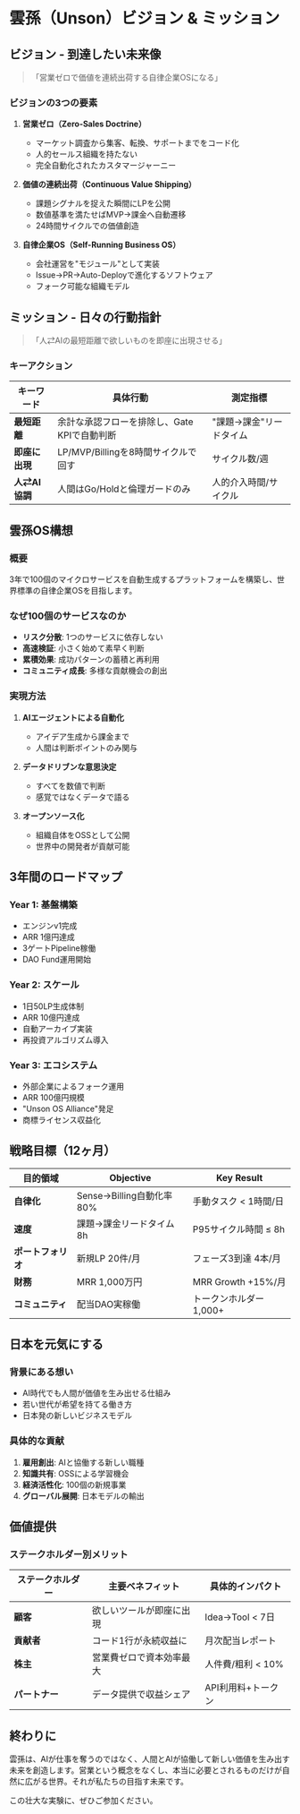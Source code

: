 # 雲孫（Unson）ビジョン & ミッション

## ビジョン - 到達したい未来像

> 「営業ゼロで価値を連続出荷する自律企業OSになる」

### ビジョンの3つの要素

1. **営業ゼロ（Zero-Sales Doctrine）**
   - マーケット調査から集客、転換、サポートまでをコード化
   - 人的セールス組織を持たない
   - 完全自動化されたカスタマージャーニー

2. **価値の連続出荷（Continuous Value Shipping）**
   - 課題シグナルを捉えた瞬間にLPを公開
   - 数値基準を満たせばMVP→課金へ自動遷移
   - 24時間サイクルでの価値創造

3. **自律企業OS（Self-Running Business OS）**
   - 会社運営を"モジュール"として実装
   - Issue→PR→Auto-Deployで進化するソフトウェア
   - フォーク可能な組織モデル

## ミッション - 日々の行動指針

> 「人⇄AIの最短距離で欲しいものを即座に出現させる」

### キーアクション

| キーワード | 具体行動 | 測定指標 |
|---------|--------|---------|
| **最短距離** | 余計な承認フローを排除し、Gate KPIで自動判断 | "課題→課金"リードタイム |
| **即座に出現** | LP/MVP/Billingを8時間サイクルで回す | サイクル数/週 |
| **人⇄AI協調** | 人間はGo/Holdと倫理ガードのみ | 人的介入時間/サイクル |

## 雲孫OS構想

### 概要
3年で100個のマイクロサービスを自動生成するプラットフォームを構築し、世界標準の自律企業OSを目指します。

### なぜ100個のサービスなのか
- **リスク分散**: 1つのサービスに依存しない
- **高速検証**: 小さく始めて素早く判断
- **累積効果**: 成功パターンの蓄積と再利用
- **コミュニティ成長**: 多様な貢献機会の創出

### 実現方法
1. **AIエージェントによる自動化**
   - アイデア生成から課金まで
   - 人間は判断ポイントのみ関与

2. **データドリブンな意思決定**
   - すべてを数値で判断
   - 感覚ではなくデータで語る

3. **オープンソース化**
   - 組織自体をOSSとして公開
   - 世界中の開発者が貢献可能

## 3年間のロードマップ

### Year 1: 基盤構築
- エンジンv1完成
- ARR 1億円達成
- 3ゲートPipeline稼働
- DAO Fund運用開始

### Year 2: スケール
- 1日50LP生成体制
- ARR 10億円達成
- 自動アーカイブ実装
- 再投資アルゴリズム導入

### Year 3: エコシステム
- 外部企業によるフォーク運用
- ARR 100億円規模
- "Unson OS Alliance"発足
- 商標ライセンス収益化

## 戦略目標（12ヶ月）

| 目的領域 | Objective | Key Result |
|---------|-----------|------------|
| **自律化** | Sense→Billing自動化率80% | 手動タスク < 1時間/日 |
| **速度** | 課題→課金リードタイム8h | P95サイクル時間 ≤ 8h |
| **ポートフォリオ** | 新規LP 20件/月 | フェーズ3到達 4本/月 |
| **財務** | MRR 1,000万円 | MRR Growth +15%/月 |
| **コミュニティ** | 配当DAO実稼働 | トークンホルダー 1,000+ |

## 日本を元気にする

### 背景にある想い
- AI時代でも人間が価値を生み出せる仕組み
- 若い世代が希望を持てる働き方
- 日本発の新しいビジネスモデル

### 具体的な貢献
1. **雇用創出**: AIと協働する新しい職種
2. **知識共有**: OSSによる学習機会
3. **経済活性化**: 100個の新規事業
4. **グローバル展開**: 日本モデルの輸出

## 価値提供

### ステークホルダー別メリット

| ステークホルダー | 主要ベネフィット | 具体的インパクト |
|--------------|---------------|--------------|
| **顧客** | 欲しいツールが即座に出現 | Idea→Tool < 7日 |
| **貢献者** | コード1行が永続収益に | 月次配当レポート |
| **株主** | 営業費ゼロで資本効率最大 | 人件費/粗利 < 10% |
| **パートナー** | データ提供で収益シェア | API利用料+トークン |

## 終わりに

雲孫は、AIが仕事を奪うのではなく、人間とAIが協働して新しい価値を生み出す未来を創造します。営業という概念をなくし、本当に必要とされるものだけが自然に広がる世界。それが私たちの目指す未来です。

この壮大な実験に、ぜひご参加ください。